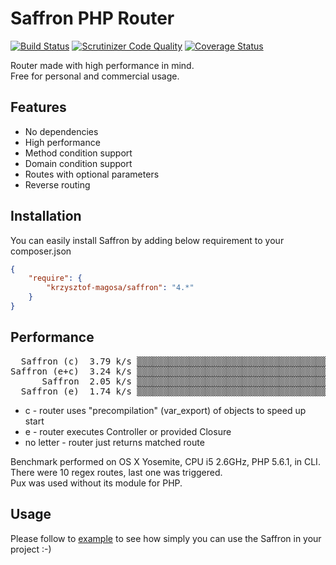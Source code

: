 # Saffron PHP Router
[![Build Status](https://travis-ci.org/krzysztof-magosa/saffron-php.svg?branch=master)](https://travis-ci.org/krzysztof-magosa/saffron-php)
[![Scrutinizer Code Quality](https://scrutinizer-ci.com/g/krzysztof-magosa/saffron-php/badges/quality-score.png?b=master)](https://scrutinizer-ci.com/g/krzysztof-magosa/saffron-php/?branch=master)
[![Coverage Status](https://img.shields.io/coveralls/krzysztof-magosa/saffron-php.svg)](https://coveralls.io/r/krzysztof-magosa/saffron-php?branch=master)

Router made with high performance in mind.  
Free for personal and commercial usage.

## Features
* No dependencies
* High performance
* Method condition support
* Domain condition support
* Routes with optional parameters
* Reverse routing

## Installation
You can easily install Saffron by adding below requirement to your composer.json
```json
{
    "require": {
        "krzysztof-magosa/saffron": "4.*"
    }
}
```

## Performance
<pre>
  Saffron (c)  3.79 k/s ▒▒▒▒▒▒▒▒▒▒▒▒▒▒▒▒▒▒▒▒▒▒▒▒▒▒▒▒▒▒▒▒▒▒▒▒▒▒▒▒▒▒▒▒▒▒▒▒▒▒▒
Saffron (e+c)  3.24 k/s ▒▒▒▒▒▒▒▒▒▒▒▒▒▒▒▒▒▒▒▒▒▒▒▒▒▒▒▒▒▒▒▒▒▒▒▒▒▒▒▒▒▒▒▒▒▒▒▒▒▒
      Saffron  2.05 k/s ▒▒▒▒▒▒▒▒▒▒▒▒▒▒▒▒▒▒▒▒▒▒▒▒▒▒▒▒▒▒▒▒▒▒▒▒▒▒▒▒▒▒▒▒
  Saffron (e)  1.74 k/s ▒▒▒▒▒▒▒▒▒▒▒▒▒▒▒▒▒▒▒▒▒▒▒▒▒▒▒▒▒▒▒▒▒▒▒▒▒▒▒▒▒
</pre>

* c - router uses "precompilation" (var_export) of objects to speed up start
* e - router executes Controller or provided Closure
* no letter - router just returns matched route

Benchmark performed on OS X Yosemite, CPU i5 2.6GHz, PHP 5.6.1, in CLI.  
There were 10 regex routes, last one was triggered.  
Pux was used without its module for PHP.  

## Usage
Please follow to [example](https://github.com/krzysztof-magosa/saffron-php/tree/master/example) 
to see how simply you can use the Saffron in your project :-)
